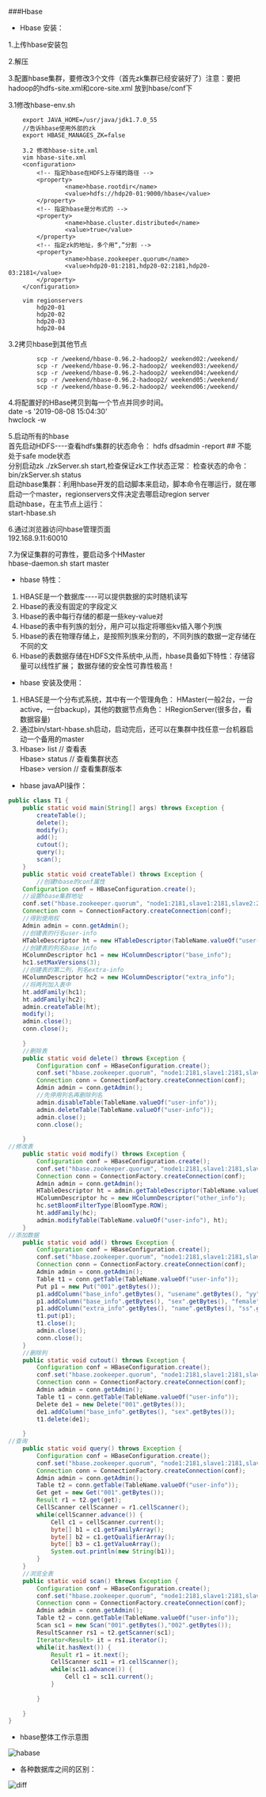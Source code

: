 ###Hbase

* Hbase 安装：  



1.上传hbase安装包

2.解压

3.配置hbase集群，要修改3个文件（首先zk集群已经安装好了）注意：要把hadoop的hdfs-site.xml和core-site.xml 放到hbase/conf下
	
3.1修改hbase-env.sh
```
	export JAVA_HOME=/usr/java/jdk1.7.0_55
	//告诉hbase使用外部的zk
	export HBASE_MANAGES_ZK=false
	
	3.2 修改hbase-site.xml
	vim hbase-site.xml
	<configuration>
		<!-- 指定hbase在HDFS上存储的路径 -->
        <property>
                <name>hbase.rootdir</name>
                <value>hdfs://hdp20-01:9000/hbase</value>
        </property>
		<!-- 指定hbase是分布式的 -->
        <property>
                <name>hbase.cluster.distributed</name>
                <value>true</value>
        </property>
		<!-- 指定zk的地址，多个用“,”分割 -->
        <property>
                <name>hbase.zookeeper.quorum</name>
                <value>hdp20-01:2181,hdp20-02:2181,hdp20-03:2181</value>
        </property>
	</configuration>
	
	vim regionservers
		hdp20-01
		hdp20-02
		hdp20-03
		hdp20-04
```


3.2拷贝hbase到其他节点
```
		scp -r /weekend/hbase-0.96.2-hadoop2/ weekend02:/weekend/
		scp -r /weekend/hbase-0.96.2-hadoop2/ weekend03:/weekend/
		scp -r /weekend/hbase-0.96.2-hadoop2/ weekend04:/weekend/
		scp -r /weekend/hbase-0.96.2-hadoop2/ weekend05:/weekend/
		scp -r /weekend/hbase-0.96.2-hadoop2/ weekend06:/weekend/
```
		
4.将配置好的HBase拷贝到每一个节点并同步时间。  
date -s '2019-08-08 15:04:30'  
hwclock -w

5.启动所有的hbase  
	首先启动HDFS----查看hdfs集群的状态命令： hdfs dfsadmin -report   ## 不能处于safe mode状态  
	分别启动zk    ./zkServer.sh start,检查保证zk工作状态正常：  检查状态的命令： bin/zkServer.sh status  
	启动hbase集群：利用hbase开发的启动脚本来启动，脚本命令在哪运行，就在哪启动一个master，regionservers文件决定去哪启动region server  
	启动hbase，在主节点上运行：  
		start-hbase.sh  
		
6.通过浏览器访问hbase管理页面  
	192.168.9.11:60010
	
	
7.为保证集群的可靠性，要启动多个HMaster  
	hbase-daemon.sh start master
	

* hbase 特性：

1. HBASE是一个数据库----可以提供数据的实时随机读写   
2. Hbase的表没有固定的字段定义   
3. Hbase的表中每行存储的都是一些key-value对  
4. Hbase的表中有列族的划分，用户可以指定将哪些kv插入哪个列族  
5. Hbase的表在物理存储上，是按照列族来分割的，不同列族的数据一定存储在不同的文  
6. Hbase的表数据存储在HDFS文件系统中,从而，hbase具备如下特性：存储容量可以线性扩展； 数据存储的安全性可靠性极高！  

* hbase 安装及使用：  
1. HBASE是一个分布式系统，其中有一个管理角色：  HMaster(一般2台，一台active，一台backup)，其他的数据节点角色：  HRegionServer(很多台，看数据容量)  
2. 通过bin/start-hbase.sh启动，启动完后，还可以在集群中找任意一台机器启动一个备用的master  
3. Hbase> list     // 查看表  
Hbase> status   // 查看集群状态  
Hbase> version  // 查看集群版本  


* hbase javaAPI操作：

```java
public class T1 {
	public static void main(String[] args) throws Exception {
		createTable();
		delete();
		modify();
		add();
		cutout();
		query();
		scan();
	}
	public static void createTable() throws Exception {
		//创建hbase的conf属性
	Configuration conf = HBaseConfiguration.create();
	//设置hbase集群地址
	conf.set("hbase.zookeeper.quorum", "node1:2181,slave1:2181,slave2:2181");
	Connection conn = ConnectionFactory.createConnection(conf);
	//得到使用权
	Admin admin = conn.getAdmin();
	//创建表的行名user-info
	HTableDescriptor ht = new HTableDescriptor(TableName.valueOf("user-info"));
	//创建表的列名base_info
	HColumnDescriptor hc1 = new HColumnDescriptor("base_info");
	hc1.setMaxVersions(3);
	//创建表的第二列，列名extra-info
	HColumnDescriptor hc2 = new HColumnDescriptor("extra_info");
	//将两列加入表中
	ht.addFamily(hc1);
	ht.addFamily(hc2);
	admin.createTable(ht);
	modify();
	admin.close();
	conn.close();
		
	}
	//删除表
	public static void delete() throws Exception {
		Configuration conf = HBaseConfiguration.create();
		conf.set("hbase.zookeeper.quorum", "node1:2181,slave1:2181,slave2:2181");
		Connection conn = ConnectionFactory.createConnection(conf);
		Admin admin = conn.getAdmin();
		//先停用列名再删除列名
		admin.disableTable(TableName.valueOf("user-info"));
		admin.deleteTable(TableName.valueOf("user-info"));
		admin.close();
		conn.close();
			
	}
//修改表
	public static void modify() throws Exception {
		Configuration conf = HBaseConfiguration.create();
		conf.set("hbase.zookeeper.quorum", "node1:2181,slave1:2181,slave2:2181");
		Connection conn = ConnectionFactory.createConnection(conf);
		Admin admin = conn.getAdmin();
		HTableDescriptor ht = admin.getTableDescriptor(TableName.valueOf("user-info"));
		HColumnDescriptor hc = new HColumnDescriptor("other_info");
		hc.setBloomFilterType(BloomType.ROW);
		ht.addFamily(hc);
		admin.modifyTable(TableName.valueOf("user-info"), ht);
	}
//添加数据
	public static void add() throws Exception {
		Configuration conf = HBaseConfiguration.create();
		conf.set("hbase.zookeeper.quorum", "node1:2181,slave1:2181,slave2:2181");
		Connection conn = ConnectionFactory.createConnection(conf);
		Admin admin = conn.getAdmin();
		Table t1 = conn.getTable(TableName.valueOf("user-info"));
		Put p1 = new Put("001".getBytes());
		p1.addColumn("base_info".getBytes(), "usename".getBytes(), "yy".getBytes());
		p1.addColumn("base_info".getBytes(), "sex".getBytes(), "female".getBytes());
		p1.addColumn("extra_info".getBytes(), "name".getBytes(), "ss".getBytes());
		t1.put(p1);
		t1.close();
		admin.close();
		conn.close();
	}
	//删除列
	public static void cutout() throws Exception {
		Configuration conf = HBaseConfiguration.create();
		conf.set("hbase.zookeeper.quorum", "node1:2181,slave1:2181,slave2:2181");
		Connection conn = ConnectionFactory.createConnection(conf);
		Admin admin = conn.getAdmin();
		Table t1 = conn.getTable(TableName.valueOf("user-info"));
		Delete de1 = new Delete("001".getBytes());
		de1.addColumn("base_info".getBytes(), "sex".getBytes());
		t1.delete(de1);
		
	}
//查询
	public static void query() throws Exception {
		Configuration conf = HBaseConfiguration.create();
		conf.set("hbase.zookeeper.quorum", "node1:2181,slave1:2181,slave2:2181");
		Connection conn = ConnectionFactory.createConnection(conf);
		Admin admin = conn.getAdmin();
		Table t2 = conn.getTable(TableName.valueOf("user-info"));
		Get get = new Get("001".getBytes());
		Result r1 = t2.get(get);
		CellScanner cellScanner = r1.cellScanner();
		while(cellScanner.advance()) {
			Cell c1 = cellScanner.current();
			byte[] b1 = c1.getFamilyArray();
			byte[] b2 = c1.getQualifierArray();
			byte[] b3 = c1.getValueArray();
			System.out.println(new String(b1));
		}
	}
	//浏览全表
	public static void scan() throws Exception {
		Configuration conf = HBaseConfiguration.create();
		conf.set("hbase.zookeeper.quorum", "node1:2181,slave1:2181,slave2:2181");
		Connection conn = ConnectionFactory.createConnection(conf);
		Admin admin = conn.getAdmin();
		Table t2 = conn.getTable(TableName.valueOf("user-info"));
		Scan sc1 = new Scan("001".getBytes(),"002".getBytes());
		ResultScanner rs1 = t2.getScanner(sc1);
		Iterator<Result> it = rs1.iterator();
		while(it.hasNext()) {
			Result r1 = it.next();
			CellScanner sc11 = r1.cellScanner();
			while(sc11.advance()) {
				Cell c1 = sc11.current();
			}
			
		}
		
	}
}
```

* hbase整体工作示意图  

![habase](images/habase1.png "habase")

* 各种数据库之间的区别：

![diff](iamges/diff.png "diff")
